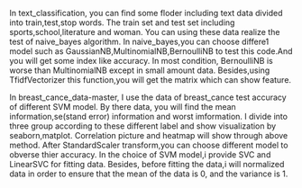 In text_classification,
you can find some floder including text data divided into train,test,stop words.
The train set and test set including sports,school,literature and woman.
You can using these data realize the test of naive_bayes algorithm.
In naive_bayes,you can choose differe1 model such as GaussianNB,MultinomialNB,BernoulliNB
to test this code.And you will get some index like accuracy.
In most condition, BernoulliNB is worse than MultinomialNB except in small amount data.
Besides,using TfidfVectorizer this function,you will get the matrix which can show feature.


In breast_cance_data-master,
I use the data of breast_cance test accuracy of different SVM model.
By there data, you will find the mean information,se(stand error) information and worst imformation.
I divide into three group according to these different label and 
show visualization by seaborn,matplot.
Correlation picture and heatmap will show through above method.
After StandardScaler transform,you can choose different model to obverse thier accuracy.
In the choice of SVM model,i provide SVC and LinearSVC for fitting data.
Besides, before fitting the data,i will normalized data in order to ensure that
the mean of the data is 0, and the variance is 1.